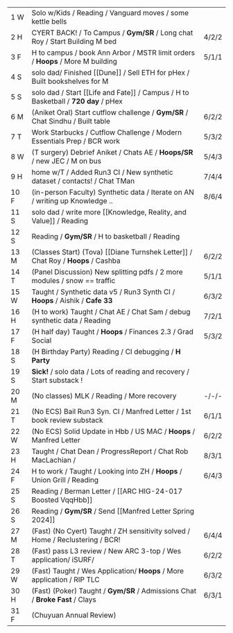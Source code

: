 |      |                                                                                    |       |
| ---- | ---------------------------------------------------------------------------------- | ----- |
| 1  W | Solo w/Kids / Reading / Vanguard moves / some kettle bells                         |       |
| 2  H | CYERT BACK! / To Campus / **Gym/SR** / Long chat Roy / Start Building M bed        | 4/2/2 |
| 3  F | H to campus / book Ann Arbor / MSTR limit orders / **Hoops** / More M building     | 5/1/1 |
| 4  S | solo dad/ Finished [[Dune]] / Sell ETH for pHex / Built bookshelves for M          |       |
| 5  S | solo dad / Start [[Life and Fate]] / Campus / H to Basketball / **720 day** / pHex |       |
| 6  M | (Aniket Oral) Start cutflow challenge / **Gym/SR** / Chat Sindhu / Built table     | 6/2/2 |
| 7  T | Work Starbucks / Cutflow Challenge / Modern Essentials Prep / BCR work             | 5/3/2 |
| 8  W | (T surgery) Debrief Aniket / Chats AE / **Hoops/SR** / new JEC / M on bus          | 5/4/3 |
| 9  H | home w/T / Added Run3 CI / New synthetic dataset / contacts! / Chat TMan           | 7/4/4 |
| 10 F | (in-person Faculty) Synthetic data / Iterate on AN / writing up Knowledge ..       | 8/6/4 |
| 11 S | solo dad / write more [[Knowledge, Reality, and Value]] / Reading                  |       |
| 12 S | Reading / **Gym/SR** / H to basketball / Reading                                   |       |
| 13 M | (Classes Start) (Tova) [[Diane Turnshek Letter]] / Chat Roy / **Hoops** / Cashba   | 6/2/2 |
| 14 T | (Panel Discussion) New splitting pdfs / 2 more modules / snow == traffic           | 5/1/1 |
| 15 W | Taught / Synthetic data v5 / Run3 Synth CI / **Hoops** / Aishik / **Cafe 33**      | 6/3/2 |
| 16 H | (H to work) Taught / Chat AE / Chat Sam / debug synthetic data / Reading           | 7/2/1 |
| 17 F | (H half day) Taught / **Hoops** / Finances 2.3 / Grad Social                       | 5/3/2 |
| 18 S | (H Birthday Party) Reading / CI debugging / **H Party**                            |       |
| 19 S | **Sick!** /  solo data / Lots of reading and recovery / Start substack !           |       |
| 20 M | (No classes) MLK / Reading / More recovery                                         | -/-/- |
| 21 T | (No ECS) Bail Run3 Syn. CI  / Manfred Letter / 1st book review substack            | 6/1/1 |
| 22 W | (No ECS) Solid Update in Hbb / US MAC / **Hoops** / Manfred Letter                 | 6/2/2 |
| 23 H | Taught / Chat Dean / ProgressReport / Chat Rob MacLachian /                        | 8/3/1 |
| 24 F | H to work / Taught / Looking into ZH / **Hoops** / Union Grill / Reading           | 6/4/3 |
| 25 S | Reading / Berman Letter / [[ARC HIG-24-017 Boosted VqqHbb]]                        |       |
| 26 S | Reading / **Gym/SR** / Send [[Manfred Letter Spring 2024]]                         |       |
| 27 M | (Fast) (No Cyert) Taught / ZH sensitivity solved / Home / Reclustering / BCR!      | 6/4/4 |
| 28 T | (Fast) pass L3 review / New ARC 3-top / Wes application/ iSURF/                    | 6/2/2 |
| 29 W | (Fast) Taught / Wes Application/ **Hoops** / More application / RIP TLC            | 6/3/2 |
| 30 H | (Fast) (Poker) Taught / **Gym/SR** / Admissions Chat / **Broke Fast** / Clays      | 6/3/1 |
| 31 F | (Chuyuan Annual Review)                                                            |       |
